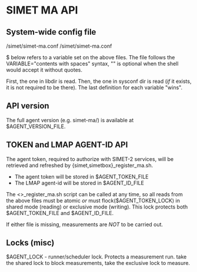 # SIMET MA API

## System-wide config file

  <libdir>/simet/simet-ma.conf
  <sysconf dir>/simet/simet-ma.conf

  $<VARIABLE> below refers to a variable set on the above files.
  The file follows the VARIABLE="contents with spaces" syntax,
  "" is optional when the shell would accept it without quotes.

  First, the one in libdir is read.  Then, the one in sysconf dir
  is read (*if* it exists, it is not required to be there).  The
  last definition for each variable "wins".


## API version

  The full agent version (e.g. simet-ma/<version>) is available
  at $AGENT_VERSION_FILE.


## TOKEN and LMAP AGENT-ID API

  The agent token, required to authorize with SIMET-2 services, will
  be retrieved and refreshed by {simet,simetbox}_register_ma.sh.

  *  The agent token will be stored in $AGENT_TOKEN_FILE
  *  The LMAP agent-id will be stored in $AGENT_ID_FILE

  The <>_register_ma.sh script can be called at any time, so all reads
  from the above files must be atomic *or* must flock($AGENT_TOKEN_LOCK)
  in shared mode (reading) or exclusive mode (writing).  This lock
  protects both $AGENT_TOKEN_FILE and $AGENT_ID_FILE.

  If either file is missing, measurements are *NOT* to be carried out.


## Locks (misc)
  $AGENT_LOCK  -  runner/scheduler lock.  Protects a measurement run.
     take the shared lock to block measurements, take the exclusive
     lock to measure.

